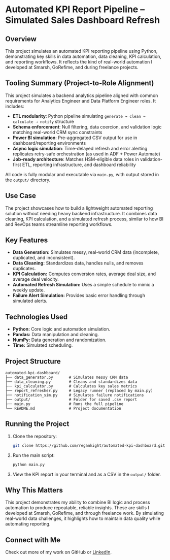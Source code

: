 # Automated KPI Report Pipeline – Simulated Sales Dashboard Refresh

## Overview

This project simulates an automated KPI reporting pipeline using Python, demonstrating key skills in data automation, data cleaning, KPI calculation, and reporting workflows. It reflects the kind of real-world automation I developed at Smarsh, GoRefime, and during freelance projects.

## Tooling Summary (Project-to-Role Alignment)

This project simulates a backend analytics pipeline aligned with common requirements for Analytics Engineer and Data Platform Engineer roles. It includes:

- **ETL modularity**: Python pipeline simulating `generate → clean → calculate → notify` structure  
- **Schema enforcement**: Null filtering, data coercion, and validation logic matching real-world CRM sync constraints  
- **Power BI simulation**: Pre-aggregated CSV output for use in dashboard/reporting environments  
- **Async logic simulation**: Time-delayed refresh and error alerting replicates retry-safe orchestration (as used in ADF + Power Automate)  
- **Job-ready architecture**: Matches HSM-eligible data roles in validation-first ETL, reporting infrastructure, and dashboard reliability  

All code is fully modular and executable via `main.py`, with output stored in the `output/` directory.

## Use Case

The project showcases how to build a lightweight automated reporting solution without needing heavy backend infrastructure. It combines data cleaning, KPI calculation, and a simulated refresh process, similar to how BI and RevOps teams streamline reporting workflows.

## Key Features

- **Data Generation:** Simulates messy, real-world CRM data (incomplete, duplicated, and inconsistent).
- **Data Cleaning:** Standardizes data, handles nulls, and removes duplicates.
- **KPI Calculation:** Computes conversion rates, average deal size, and average deal velocity.
- **Automated Refresh Simulation:** Uses a simple schedule to mimic a weekly update.
- **Failure Alert Simulation:** Provides basic error handling through simulated alerts.

## Technologies Used

- **Python:** Core logic and automation simulation.
- **Pandas:** Data manipulation and cleaning.
- **NumPy:** Data generation and randomization.
- **Time:** Simulated scheduling.

## Project Structure

```
automated-kpi-dashboard/
├── data_generator.py       # Simulates messy CRM data
├── data_cleaning.py        # Cleans and standardizes data
├── kpi_calculator.py       # Calculates key sales metrics
├── report_refresher.py     # Legacy runner (replaced by main.py)
├── notification_sim.py     # Simulates failure notifications
├── output/                 # Folder for saved .csv report
├── main.py                 # Runs the full pipeline
└── README.md               # Project documentation
```

## Running the Project

1. Clone the repository:
   ```bash
   git clone https://github.com/regankight/automated-kpi-dashboard.git
   ```

2. Run the main script:
   ```bash
   python main.py
   ```

3. View the KPI report in your terminal and as a CSV in the `output/` folder.

## Why This Matters

This project demonstrates my ability to combine BI logic and process automation to produce repeatable, reliable insights. These are skills I developed at Smarsh, GoRefime, and through freelance work. By simulating real-world data challenges, it highlights how to maintain data quality while automating reporting.

## Connect with Me

Check out more of my work on GitHub or [LinkedIn](https://www.linkedin.com/in/regankight).
